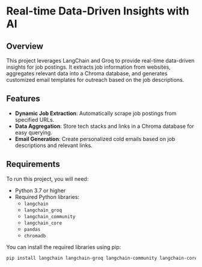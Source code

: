 # Real-time Data-Driven Insights with AI

## Overview
This project leverages LangChain and Groq to provide real-time data-driven insights for job postings. It extracts job information from websites, aggregates relevant data into a Chroma database, and generates customized email templates for outreach based on the job descriptions. 

## Features
- **Dynamic Job Extraction**: Automatically scrape job postings from specified URLs.
- **Data Aggregation**: Store tech stacks and links in a Chroma database for easy querying.
- **Email Generation**: Create personalized cold emails based on job descriptions and relevant links.

## Requirements
To run this project, you will need:
- Python 3.7 or higher
- Required Python libraries:
  - `langchain`
  - `langchain_groq`
  - `langchain_community`
  - `langchain_core`
  - `pandas`
  - `chromadb`

You can install the required libraries using pip:

```bash
pip install langchain langchain-groq langchain-community langchain-core pandas chromadb
